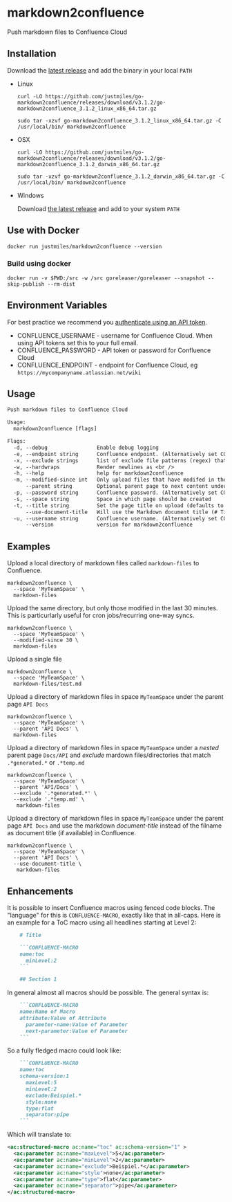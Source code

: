 # markdown2confluence

Push markdown files to Confluence Cloud

## Installation

Download the [latest
release](https://github.com/justmiles/go-markdown2confluence/releases)
and add the binary in your local `PATH`

- Linux

  ```shell
  curl -LO https://github.com/justmiles/go-markdown2confluence/releases/download/v3.1.2/go-markdown2confluence_3.1.2_linux_x86_64.tar.gz

  sudo tar -xzvf go-markdown2confluence_3.1.2_linux_x86_64.tar.gz -C /usr/local/bin/ markdown2confluence
  ```

- OSX

  ```shell
  curl -LO https://github.com/justmiles/go-markdown2confluence/releases/download/v3.1.2/go-markdown2confluence_3.1.2_darwin_x86_64.tar.gz

  sudo tar -xzvf go-markdown2confluence_3.1.2_darwin_x86_64.tar.gz -C /usr/local/bin/ markdown2confluence
  ```

- Windows

  Download [the latest release](https://github.com/justmiles/go-markdown2confluence/releases/download/v3.1.2/go-markdown2confluence_3.1.2_windows_x86_64.tar.gz) and add to your system `PATH`

## Use with Docker

```shell
docker run justmiles/markdown2confluence --version
```

### Build using docker

```shell
docker run -v $PWD:/src -w /src goreleaser/goreleaser --snapshot --skip-publish --rm-dist
```

## Environment Variables

For best practice we recommend you [authenticate using an API token](https://id.atlassian.com/manage/api-tokens).

- CONFLUENCE_USERNAME - username for Confluence Cloud. When using API tokens set this to your full email.
- CONFLUENCE_PASSWORD - API token or password for Confluence Cloud
- CONFLUENCE_ENDPOINT - endpoint for Confluence Cloud, eg `https://mycompanyname.atlassian.net/wiki`

## Usage

```txt
Push markdown files to Confluence Cloud

Usage:
  markdown2confluence [flags]

Flags:
  -d, --debug                Enable debug logging
  -e, --endpoint string      Confluence endpoint. (Alternatively set CONFLUENCE_ENDPOINT environment variable) (default "https://mydomain.atlassian.net/wiki")
  -x, --exclude strings      list of exclude file patterns (regex) that will be applied on markdown file paths
  -w, --hardwraps            Render newlines as <br />
  -h, --help                 help for markdown2confluence
  -m, --modified-since int   Only upload files that have modifed in the past n minutes
      --parent string        Optional parent page to next content under
  -p, --password string      Confluence password. (Alternatively set CONFLUENCE_PASSWORD environment variable)
  -s, --space string         Space in which page should be created
  -t, --title string         Set the page title on upload (defaults to filename without extension)
      --use-document-title   Will use the Markdown document title (# Title) if available
  -u, --username string      Confluence username. (Alternatively set CONFLUENCE_USERNAME environment variable)
      --version              version for markdown2confluence
```

## Examples

Upload a local directory of markdown files called `markdown-files` to Confluence.

```shell
markdown2confluence \
  --space 'MyTeamSpace' \
  markdown-files
```

Upload the same directory, but only those modified in the last 30 minutes. This is particurlarly useful for cron jobs/recurring one-way syncs.

```shell
markdown2confluence \
  --space 'MyTeamSpace' \
  --modified-since 30 \
  markdown-files
```

Upload a single file

```shell
markdown2confluence \
  --space 'MyTeamSpace' \
  markdown-files/test.md
```

Upload a directory of markdown files in space `MyTeamSpace` under the parent page `API Docs`

```shell
markdown2confluence \
  --space 'MyTeamSpace' \
  --parent 'API Docs' \
  markdown-files
```

Upload a directory of markdown files in space `MyTeamSpace` under a _nested_ parent page `Docs/API` and _exclude_ mardown files/directories that match `.*generated.*` or `.*temp.md`

```shell
markdown2confluence \
  --space 'MyTeamSpace' \
  --parent 'API/Docs' \
  --exclude '.*generated.*' \
  --exclude '.*temp.md' \
   markdown-files
```

Upload a directory of markdown files in space `MyTeamSpace` under the parent page  `API Docs` and use the markdown _document-title_ instead of the filname as document title (if available) in Confluence.

```shell
markdown2confluence \
  --space 'MyTeamSpace' \
  --parent 'API Docs' \
  --use-document-title \
   markdown-files
```

## Enhancements

It is possible to insert Confluence macros using fenced code blocks.
The "language" for this is `CONFLUENCE-MACRO`, exactly like that in all-caps.
Here is an example for a ToC macro using all headlines starting at Level 2:

```markdown
    # Title

    ```CONFLUENCE-MACRO
    name:toc
      minLevel:2
    ```

    ## Section 1
```

In general almost all macros should be possible.
The general syntax is:

```markdown
    ```CONFLUENCE-MACRO
    name:Name of Macro
    attribute:Value of Attribute
      parameter-name:Value of Parameter
      next-parameter:Value of Parameter
    ```
```

So a fully fledged macro could look like:

```markdown
    ```CONFLUENCE-MACRO
    name:toc
    schema-version:1
      maxLevel:5
      minLevel:2
      exclude:Beispiel.*
      style:none
      type:flat
      separator:pipe
    ```
```

Which will translate to:

```XML
<ac:structured-macro ac:name="toc" ac:schema-version="1" >
  <ac:parameter ac:name="maxLevel">5</ac:parameter>
  <ac:parameter ac:name="minLevel">2</ac:parameter>
  <ac:parameter ac:name="exclude">Beispiel.*</ac:parameter>
  <ac:parameter ac:name="style">none</ac:parameter>
  <ac:parameter ac:name="type">flat</ac:parameter>
  <ac:parameter ac:name="separator">pipe</ac:parameter>
</ac:structured-macro>
```
